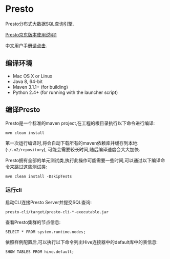# Presto

Presto分布式大数据SQL查询引擎.

[Presto京东版本使用说明1](https://github.com/CHINA-JD/presto/wiki)

中文用户手册[请点击](http://prestodb-china.com/docs/current/).

## 编译环境

* Mac OS X or Linux
* Java 8, 64-bit
* Maven 3.1.1+ (for building)
* Python 2.4+ (for running with the launcher script)

## 编译Presto

Presto是一个标准的maven project,在工程的根目录执行以下命令进行编译:

    mvn clean install

第一次运行编译时,将会自动下载所有的maven依赖库并缓存到本地:(`~/.m2/repository`), 可能会需要较长时间,随后编译速度会大大加快.

Presto拥有全部的单元测试类,执行此操作可能需要一些时间,可以通过以下编译命令来跳过这些测试类:

    mvn clean install -DskipTests

### 运行cli

启动CLI连接Presto Server并提交SQL查询:

    presto-cli/target/presto-cli-*-executable.jar

查看Presto集群的节点信息:

    SELECT * FROM system.runtime.nodes;

依照样例配置后,可以执行以下命令列出Hive连接器中的default库中的表信息:

    SHOW TABLES FROM hive.default;
